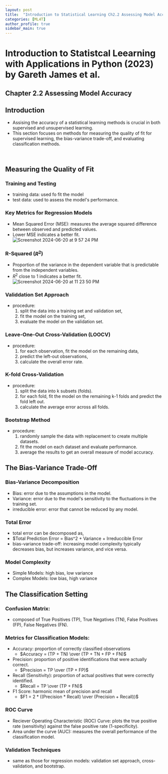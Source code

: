 ```yaml
---
layout: post
title:  "Introduction to Statistical Learning Ch2.2 Assessing Model Accuracy"
categories: [ML4T]
author_profile: true
sidebar_main: true
---
```


# Introduction to Statistcal Leearning with Applications in Python (2023) by Gareth James et al.
## Chapter 2.2 Assessing Model Accuracy

## Introduction
- Assising the accuracy of a statistical learning methods is crucial in both supervised and unsupervised learning.
- This section focuses on methods for measuring the quality of fit for supervised learning, the bias-variance trade-off, and evaluating classification methods.
<br>

## Measuring the Quality of Fit

### Training and Testing
  - training data: used fo fit the model
  - test data: used to assess the model's performance.

### Key Metrics for Regression Models
  - Mean Squared Error (MSE): measures the average squared difference between observed and predicted values.
  - Lower MSE indicates a better fit.
    ![Screenshot 2024-06-20 at 9 57 24 PM](https://github.com/melody11sung/melody11sung.github.io/assets/125707768/fbb7877f-3cb1-4c4c-acac-1ef1b39e13fe)

### R-Squared ($R^2$)
  - Proportion of the variance in the dependent variable that is predictable from the independent variables.
  - $R^2$ close to 1 indicates a better fit.
  ![Screenshot 2024-06-20 at 11 23 50 PM](https://github.com/melody11sung/melody11sung.github.io/assets/125707768/6c3e8daf-80f0-4062-b5c6-20c7b6ed34ff)
    
### Validdation Set Approach
- procedure:
  1. split the data into a training set and validation set,
  2. fit the model on the training set,
  3. evaluate the model on the validation set.
   
### Leave-One-Out Cross-Validation (LOOCV)
- procedure:
  1. for each observation, fit the model on the remaining data,
  2. predict the left-out observations,
  3. calculate the overall error rate.
   
### K-fold Cross-Validation
- procedure:
  1. split the data into k subsets (folds).
  2. for each fold, fit the model on the remaining k-1 folds and predict the fold left out.
  3. calculate the average error across all folds.
   
### Bootstrap Method
- procedure:
  1. randomly sample the data with replacement to create multiple datasets.
  2. fit the model on each dataset and evaluate performance.
  3. average the results to get an overall measure of model accuracy.
   

## The Bias-Variance Trade-Off

### Bias-Variance Decomposition
- Bias: error due to the assumptions in the model.
- Variance: error due to the model's sensitivity to the fluctuations in the training set.
- irreducible error: error that cannot be reduced by any model.

### Total Error
- total error can be decomposed as,
- $Total Prediction Error = Bias^2 + Variance + Irreduccible Error
- bias-variance trade-off: increasing model complexity typically decreases bias, but increases variance, and vice versa.
 
### Model Complexity
- Simple Models: high bias, low variance
- Complex Models: low bias, high variance


## The Classification Setting

### Confusion Matrix: 
- composed of True Positives (TP), True Negatives (TN), False Positives (FP), False Negatives (FN).

### Metrics for Classification Models:
- Accuracy: proportion of correctly classified observations
  - $Accuracy = (TP + TN) \over (TP + TN + FP + FN)$
- Precision: proportion of positive identifications that were actually correct.
  - $Precision = TP \over (TP + FP)$
- Recall (Sensitivity): proportion of actual positives that were correctly identified.
  - $Recall = TP \over (TP + FN)$
- F1 Score: harmonic mean of precision and recall
  - $F1 = 2 * ((Precision * Recall) \over (Precision + Recall))$

### ROC Curve
- Reciever Operating Characteristic (ROC) Curve: plots the true positive rate (sensitivity) against the false positive rate (1-specificity).
- Area under the curve (AUC): measures the overall performance of the classification model.

### Validation Techniques
- same as those for regression models: validation set approach, cross-validation, and bootstrap.  
